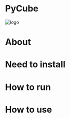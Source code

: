 # PyCube

![logo](https://github.com/user-attachments/assets/84f75835-c0b9-419c-9aa1-70ed93e52619)

# About

# Need to install

# How to run

# How to use
